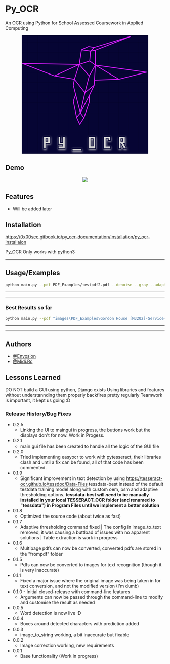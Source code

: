 # Py_OCR

An OCR using Python for School Assessed Coursework in Applied Computing


<p align="center"><img src="assets\logo.png"></p>

## Demo

<p align="center"><img src="assets\CLIgif.gif"></p>




## Features

- Will be added later

## Installation

<https://0x00sec.gitbook.io/py_ocr-documentation/installation/py_ocr-installaion>

Py_OCR Only works with python3

---

## Usage/Examples

```sh
python main.py --pdf PDF_Examples/testpdf2.pdf --denoise --gray --adapt
```

---

---

### Best Results so far

```sh
python main.py --pdf "images\PDF_Examples\Gordon House [M3202]-Service-07-06-2022.pdf"  -b --psm 11
```

---

---

## Authors

- [@Envxsion](https://github.com/Envxsion)
- [@Midi.Rc](https://github.com/greube)

## Lessons Learned

DO NOT build a GUI using python, Django exists
Using libraries and features without understannding them properly backfires pretty regularly
Teamwork is important, it kept us going :D

### Release History/Bug Fixes
* 0.2.5
  * Linking the UI to maingui in progress, the buttons work but the displays don't for now. Work in Progess.
* 0.2.1
  * main.gui file has been created to handle all the logic of the GUI file
* 0.2.0
  * Tried implementing easyocr to work with pytesseract, their libraries clash and until a fix can be found, all of that code has been commented.
* 0.1.9
  * Significant improvement in text detection by using <https://tesseract-ocr.github.io/tessdoc/Data-Files> tessdata-best instead of the default testdata training model along with custom oem, psm and adaptive thresholding options. **tessdata-best will _need_ to be manually installed in your local TESSERACT_OCR folder (and renamed to "tessdata") in Program Files until we implement a better solution**
* 0.1.8
  * Optimized the source code (about twice as fast)
* 0.1.7
  * Adaptive thresholding command fixed | The config in image_to_text removed, it was causing a buttload of issues with no apparent solutions | Table extraction is work in progress
* 0.1.6
  * Multipage pdfs can now be converted, converted pdfs are stored in the "frompdf" folder
* 0.1.5
  * Pdfs can now be converted to images for text recognition (though it is very inaccurate)
* 0.1.1
  * Fixed a major issue where the original image was being taken in for text conversion, and not the modified version (I'm dumb)
* 0.1.0 - Initial closed-release with command-line features
  * Arguments can now be passed through the command-line to modify and customise the result as needed
* 0.0.5
  * Word detection is now live :D
* 0.0.4
  * Boxes around detected characters with prediction added
* 0.0.3
  * image_to_string working, a bit inaccurate but fixable
* 0.0.2
  * Image correction working, new requirements
* 0.0.1
  * Base functionality (Work in progress)




